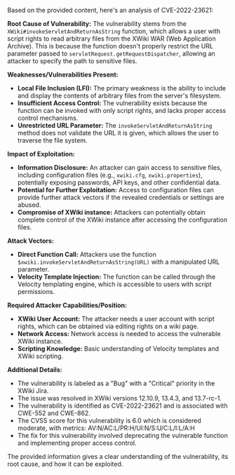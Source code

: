 Based on the provided content, here's an analysis of CVE-2022-23621:

**Root Cause of Vulnerability:**
The vulnerability stems from the `XWiki#invokeServletAndReturnAsString` function, which allows a user with script rights to read arbitrary files from the XWiki WAR (Web Application Archive). This is because the function doesn't properly restrict the URL parameter passed to `servletRequest.getRequestDispatcher`, allowing an attacker to specify the path to sensitive files.

**Weaknesses/Vulnerabilities Present:**
- **Local File Inclusion (LFI):** The primary weakness is the ability to include and display the contents of arbitrary files from the server's filesystem.
- **Insufficient Access Control:** The vulnerability exists because the function can be invoked with only script rights, and lacks proper access control mechanisms.
- **Unrestricted URL Parameter:** The `invokeServletAndReturnAsString` method does not validate the URL it is given, which allows the user to traverse the file system.

**Impact of Exploitation:**
- **Information Disclosure:** An attacker can gain access to sensitive files, including configuration files (e.g., `xwiki.cfg`, `xwiki.properties`), potentially exposing passwords, API keys, and other confidential data.
- **Potential for Further Exploitation:** Access to configuration files can provide further attack vectors if the revealed credentials or settings are abused.
- **Compromise of XWiki instance:** Attackers can potentially obtain complete control of the XWiki instance after accessing the configuration files.

**Attack Vectors:**
- **Direct Function Call:** Attackers use the function `$xwiki.invokeServletAndReturnAsString(URL)` with a manipulated URL parameter.
- **Velocity Template Injection:** The function can be called through the Velocity templating engine, which is accessible to users with script permissions.

**Required Attacker Capabilities/Position:**
- **XWiki User Account:** The attacker needs a user account with script rights, which can be obtained via editing rights on a wiki page.
- **Network Access:** Network access is needed to access the vulnerable XWiki instance.
- **Scripting Knowledge:** Basic understanding of Velocity templates and XWiki scripting.

**Additional Details:**

*   The vulnerability is labeled as a "Bug" with a "Critical" priority in the XWiki Jira.
*   The issue was resolved in XWiki versions 12.10.9, 13.4.3, and 13.7-rc-1.
*   The vulnerability is identified as CVE-2022-23621 and is associated with CWE-552 and CWE-862.
*   The CVSS score for this vulnerability is 6.0 which is considered moderate, with metrics:  AV:N/AC:L/PR:H/UI:N/S:U/C:L/I:L/A:H
*   The fix for this vulnerability involved deprecating the vulnerable function and implementing proper access control.

The provided information gives a clear understanding of the vulnerability, its root cause, and how it can be exploited.